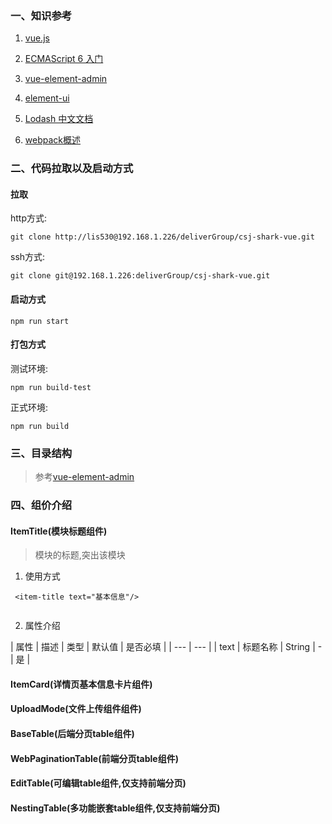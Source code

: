 ### 一、知识参考

1. [vue.js](https://cn.vuejs.org/)

2. [ECMAScript 6 入门](http://es6.ruanyifeng.com/)

3. [vue-element-admin](https://panjiachen.github.io/vue-element-admin-site/zh/guide/#%E5%8A%9F%E8%83%BD)

4. [element-ui](http://element-cn.eleme.io/#/zh-CN)

5. [Lodash 中文文档 ](https://www.css88.com/doc/lodash/)

6. [webpack概述 ](https://webpack.css88.com/)

### 二、代码拉取以及启动方式


####  拉取


http方式:

```
git clone http://lis530@192.168.1.226/deliverGroup/csj-shark-vue.git

```

ssh方式:

```
git clone git@192.168.1.226:deliverGroup/csj-shark-vue.git

```

####  启动方式

```
npm run start

```

####  打包方式


测试环境:

```
npm run build-test

```

正式环境:

```
npm run build

```

### 三、目录结构

> 参考[vue-element-admin](https://panjiachen.github.io/vue-element-admin-site/zh/guide/#%E5%8A%9F%E8%83%BD)

### 四、组价介绍

####  ItemTitle(模块标题组件)
> 模块的标题,突出该模块

1. 使用方式


```
 <item-title text="基本信息"/>
 
```

2. 属性介绍

| 属性  | 描述  |  类型 | 默认值 | 是否必填  |
| --- | --- | 
| text | 标题名称    |  String  | -  |  是  |


####  ItemCard(详情页基本信息卡片组件)

####  UploadMode(文件上传组件组件)

####  BaseTable(后端分页table组件)

####  WebPaginationTable(前端分页table组件)

####  EditTable(可编辑table组件,仅支持前端分页)

####  NestingTable(多功能嵌套table组件,仅支持前端分页)


